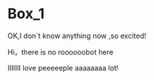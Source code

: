 # Box_1
OK,I don`t know anything now ,so excited!

Hi，there is no roooooobot here

IIIIIII love peeeeeple aaaaaaaa lot!
